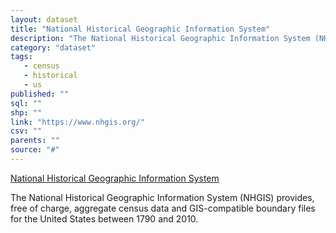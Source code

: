 ```yaml
---
layout: dataset
title: "National Historical Geographic Information System"
description: "The National Historical Geographic Information System (NHGIS) provides, free of charge, aggregate census data and GIS-compatible boundary files for the United States between 1790 and 2010."
category: "dataset"
tags: 
   - census
   - historical
   - us
published: ""
sql: ""
shp: ""
link: "https://www.nhgis.org/"
csv: ""
parents: ""
source: "#"
---
```

[National Historical Geographic Information System]

[National Historical Geographic Information System]: https://www.nhgis.org/
<p class='data desc'>The National Historical Geographic Information System (NHGIS) provides, free of charge, aggregate census data and GIS-compatible boundary files for the United States between 1790 and 2010.</p>

